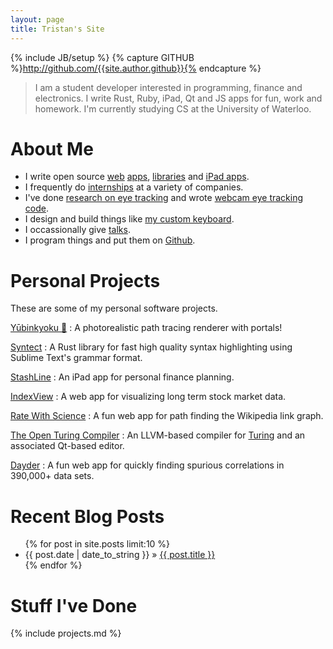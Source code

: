 ```yaml
---
layout: page
title: Tristan's Site
---
```

{% include JB/setup %}
{% capture GITHUB %}http://github.com/{{site.author.github}}{% endcapture %}

> I am a student developer interested in programming, finance and electronics.
> I write Rust, Ruby, iPad, Qt and JS apps for fun, work and homework.
> I'm currently studying CS at the University of Waterloo.

# About Me

- I write open source [web](/indexView) [apps](http://ratewith.science/), [libraries](https://github.com/trishume/syntect) and [iPad apps](/stashline/).
- I frequently do [internships](/resume) at a variety of companies.
- I've done [research on eye tracking]({{GITHUB}}/PolyMouse) and wrote [webcam eye tracking code]({{GITHUB}}/eyeLike).
- I design and build things like [my custom keyboard](/2014/09/08/creating-a-keyboard-1-hardware/).
- I occassionally give [talks](/talks/).
- I program things and put them on [Github]({{GITHUB}}).

# Personal Projects

These are some of my personal software projects.

[Yūbinkyoku 🏣](/ray-tracer-site/)
: A photorealistic path tracing renderer with portals!

[Syntect](https://github.com/trishume/syntect)
: A Rust library for fast high quality syntax highlighting using Sublime Text's grammar format.

[StashLine](/stashline/)
: An iPad app for personal finance planning.

[IndexView](/indexView)
: A web app for visualizing long term stock market data.

[Rate With Science](http://ratewith.science/)
: A fun web app for path finding the Wikipedia link graph.

[The Open Turing Compiler](https://github.com/Open-Turing-Project/OpenTuringCompiler)
: An LLVM-based compiler for [Turing](https://en.wikipedia.org/wiki/Turing_(programming_language)) and an associated Qt-based editor.

[Dayder](http://dayder.thume.ca/)
: A fun web app for quickly finding spurious correlations in 390,000+ data sets.

# Recent Blog Posts

<ul class="posts">
  {% for post in site.posts limit:10 %}
    <li><span>{{ post.date | date_to_string }}</span> &raquo; <a href="{{ BASE_PATH }}{{ post.url }}">{{ post.title }}</a></li>
  {% endfor %}
</ul>

# Stuff I've Done

{% include projects.md %}
